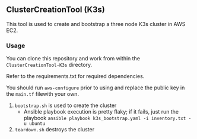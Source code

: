 ## ClusterCreationTool (K3s)
This tool is used to create and bootstrap a three node K3s cluster in AWS EC2.

### Usage
You can clone this repository and work from within the `ClusterCreationTool-K3s` directory.

Refer to the requirements.txt for required dependencies.

You should run `aws-configure` prior to using and replace the public key in the `main.tf` filewith your own. 

1. `bootstrap.sh` is used to create the cluster
	* Ansible playbook execution is pretty flaky; if it fails, just run the playbook `ansible playbook k3s_bootstrap.yaml -i inventory.txt -u ubuntu` 
2. `teardown.sh` destroys the cluster

